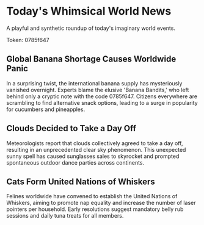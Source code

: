# Today's Whimsical World News

A playful and synthetic roundup of today's imaginary world events.

Token: 0785f647

## Global Banana Shortage Causes Worldwide Panic

In a surprising twist, the international banana supply has mysteriously vanished overnight. Experts blame the elusive 'Banana Bandits,' who left behind only a cryptic note with the code 0785f647. Citizens everywhere are scrambling to find alternative snack options, leading to a surge in popularity for cucumbers and pineapples.

## Clouds Decided to Take a Day Off

Meteorologists report that clouds collectively agreed to take a day off, resulting in an unprecedented clear sky phenomenon. This unexpected sunny spell has caused sunglasses sales to skyrocket and prompted spontaneous outdoor dance parties across continents.

## Cats Form United Nations of Whiskers

Felines worldwide have convened to establish the United Nations of Whiskers, aiming to promote nap equality and increase the number of laser pointers per household. Early resolutions suggest mandatory belly rub sessions and daily tuna treats for all members.